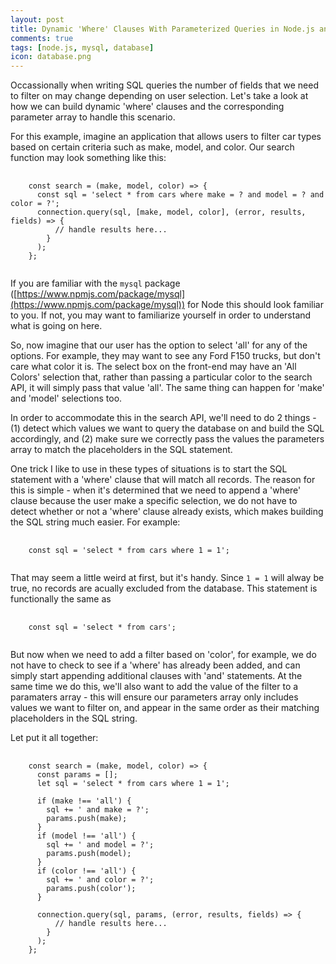 ```yaml
---
layout: post
title: Dynamic 'Where' Clauses With Parameterized Queries in Node.js and MySQL
comments: true
tags: [node.js, mysql, database]
icon: database.png
---
```


Occassionally when writing SQL queries the number of fields that we need to filter on may change depending on user selection. Let's take a look at how we can build dynamic 'where' clauses and the corresponding parameter array to handle this scenario.

For this example, imagine an application that allows users to filter car types based on certain criteria such as make, model, and color. Our search function may look something like this:

<pre class="prettyprint">
  <code class="lang-js">
    const search = (make, model, color) => {
      const sql = 'select * from cars where make = ? and model = ? and color = ?';
      connection.query(sql, [make, model, color], (error, results, fields) => {
          // handle results here...
        }
      );
    };
  </code>
</pre>

If you are familiar with the `mysql` package ([https://www.npmjs.com/package/mysql](https://www.npmjs.com/package/mysql)) for Node this should look familiar to you. If not, you may want to familiarize yourself in order to understand what is going on here.

So, now imagine that our user has the option to select 'all' for any of the options. For example, they may want to see any Ford F150 trucks, but don't care what color it is. The select box on the front-end may have an 'All Colors' selection that, rather than passing a particular color to the search API, it will simply pass that value 'all'. The same thing can happen for 'make' and 'model' selections too.

In order to accommodate this in the search API, we'll need to do 2 things - (1) detect which values we want to query the database on and build the SQL accordingly, and (2) make sure we correctly pass the values the parameters array to match the placeholders in the SQL statement.

One trick I like to use in these types of situations is to start the SQL statement with a 'where' clause that will match all records. The reason for this is simple - when it's determined that we need to append a 'where' clause because the user make a specific selection, we do not have to detect whether or not a 'where' clause already exists, which makes building the SQL string much easier. For example:

<pre class="prettyprint">
  <code class="lang-js">
    const sql = 'select * from cars where 1 = 1';
  </code>
</pre>

That may seem a little weird at first, but it's handy. Since `1 = 1` will alway be true, no records are acually excluded from the database. This statement is functionally the same as

<pre class="prettyprint">
  <code class="lang-js">
    const sql = 'select * from cars';
  </code>
</pre>

But now when we need to add a filter based on 'color', for example, we do not have to check to see if a 'where' has already been added, and can simply start appending additional clauses with 'and' statements. At the same time we do this, we'll also want to add the value of the filter to a paramaters array - this will ensure our parameters array only includes values we want to filter on, and appear in the same order as their matching placeholders in the SQL string.

Let put it all together:

<pre class="prettyprint">
  <code class="lang-js">
    const search = (make, model, color) => {
      const params = [];
      let sql = 'select * from cars where 1 = 1';

      if (make !== 'all') {
        sql += ' and make = ?';
        params.push(make);
      }
      if (model !== 'all') {
        sql += ' and model = ?';
        params.push(model);
      }
      if (color !== 'all') {
        sql += ' and color = ?';
        params.push(color');
      }

      connection.query(sql, params, (error, results, fields) => {
          // handle results here...
        }
      );
    };
  </code>
</pre>
